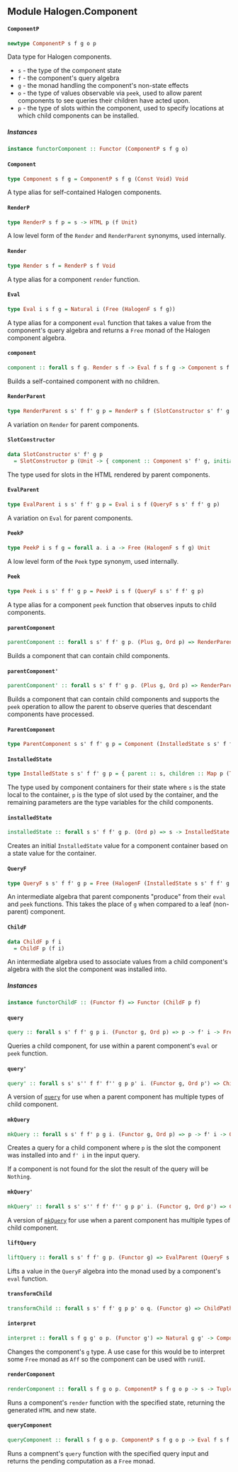 ## Module Halogen.Component

#### `ComponentP`

``` purescript
newtype ComponentP s f g o p
```

Data type for Halogen components.
- `s` - the type of the component state
- `f` - the component's query algebra
- `g` - the monad handling the component's non-state effects
- `o` - the type of values observable via `peek`, used to allow parent
        components to see queries their children have acted upon.
- `p` - the type of slots within the component, used to specify locations
        at which child components can be installed.

##### Instances
``` purescript
instance functorComponent :: Functor (ComponentP s f g o)
```

#### `Component`

``` purescript
type Component s f g = ComponentP s f g (Const Void) Void
```

A type alias for self-contained Halogen components.

#### `RenderP`

``` purescript
type RenderP s f p = s -> HTML p (f Unit)
```

A low level form of the `Render` and `RenderParent` synonyms, used internally.

#### `Render`

``` purescript
type Render s f = RenderP s f Void
```

A type alias for a component `render` function.

#### `Eval`

``` purescript
type Eval i s f g = Natural i (Free (HalogenF s f g))
```

A type alias for a component `eval` function that takes a value from the
component's query algebra and returns a `Free` monad of the Halogen
component algebra.

#### `component`

``` purescript
component :: forall s f g. Render s f -> Eval f s f g -> Component s f g
```

Builds a self-contained component with no children.

#### `RenderParent`

``` purescript
type RenderParent s s' f f' g p = RenderP s f (SlotConstructor s' f' g p)
```

A variation on `Render` for parent components.

#### `SlotConstructor`

``` purescript
data SlotConstructor s' f' g p
  = SlotConstructor p (Unit -> { component :: Component s' f' g, initialState :: s' })
```

The type used for slots in the HTML rendered by parent components.

#### `EvalParent`

``` purescript
type EvalParent i s s' f f' g p = Eval i s f (QueryF s s' f f' g p)
```

A variation on `Eval` for parent components.

#### `PeekP`

``` purescript
type PeekP i s f g = forall a. i a -> Free (HalogenF s f g) Unit
```

A low level form of the `Peek` type synonym, used internally.

#### `Peek`

``` purescript
type Peek i s s' f f' g p = PeekP i s f (QueryF s s' f f' g p)
```

A type alias for a component `peek` function that observes inputs to child
components.

#### `parentComponent`

``` purescript
parentComponent :: forall s s' f f' g p. (Plus g, Ord p) => RenderParent s s' f f' g p -> EvalParent f s s' f f' g p -> Component (InstalledState s s' f f' g p) (Coproduct f (ChildF p f')) g
```

Builds a component that can contain child components.

#### `parentComponent'`

``` purescript
parentComponent' :: forall s s' f f' g p. (Plus g, Ord p) => RenderParent s s' f f' g p -> EvalParent f s s' f f' g p -> Peek (ChildF p f') s s' f f' g p -> Component (InstalledState s s' f f' g p) (Coproduct f (ChildF p f')) g
```

Builds a component that can contain child components and supports the
`peek` operation to allow the parent to observe queries that descendant
components have processed.

#### `ParentComponent`

``` purescript
type ParentComponent s s' f f' g p = Component (InstalledState s s' f f' g p) (Coproduct f (ChildF p f')) g
```

#### `InstalledState`

``` purescript
type InstalledState s s' f f' g p = { parent :: s, children :: Map p (Tuple (Component s' f' g) s'), memo :: Map p (HTML Void (Coproduct f (ChildF p f') Unit)) }
```

The type used by component containers for their state where `s` is the
state local to the container, `p` is the type of slot used by the
container, and the remaining parameters are the type variables for the
child components.

#### `installedState`

``` purescript
installedState :: forall s s' f f' g p. (Ord p) => s -> InstalledState s s' f f' g p
```

Creates an initial `InstalledState` value for a component container based
on a state value for the container.

#### `QueryF`

``` purescript
type QueryF s s' f f' g p = Free (HalogenF (InstalledState s s' f f' g p) (ChildF p f') g)
```

An intermediate algebra that parent components "produce" from their `eval`
and `peek` functions. This takes the place of `g` when compared to a leaf
(non-parent) component.

#### `ChildF`

``` purescript
data ChildF p f i
  = ChildF p (f i)
```

An intermediate algebra used to associate values from a child component's
algebra with the slot the component was installed into.

##### Instances
``` purescript
instance functorChildF :: (Functor f) => Functor (ChildF p f)
```

#### `query`

``` purescript
query :: forall s s' f f' g p i. (Functor g, Ord p) => p -> f' i -> Free (HalogenF s f (QueryF s s' f f' g p)) (Maybe i)
```

Queries a child component, for use within a parent component's `eval` or
`peek` function.

#### `query'`

``` purescript
query' :: forall s s' s'' f f' f'' g p p' i. (Functor g, Ord p') => ChildPath s s' f f' p p' -> p -> f i -> Free (HalogenF s'' f'' (QueryF s'' s' f'' f' g p')) (Maybe i)
```

A version of [`query`](#query) for use when a parent component has multiple
types of child component.

#### `mkQuery`

``` purescript
mkQuery :: forall s s' f f' p g i. (Functor g, Ord p) => p -> f' i -> QueryF s s' f f' g p (Maybe i)
```

Creates a query for a child component where `p` is the slot the component
was installed into and `f' i` in the input query.

If a component is not found for the slot the result of the query
will be `Nothing`.

#### `mkQuery'`

``` purescript
mkQuery' :: forall s s' s'' f f' f'' g p p' i. (Functor g, Ord p') => ChildPath s s' f f' p p' -> p -> f i -> QueryF s'' s' f'' f' g p' (Maybe i)
```

A version of [`mkQuery`](#mkQuery) for use when a parent component has
multiple types of child component.

#### `liftQuery`

``` purescript
liftQuery :: forall s s' f f' g p. (Functor g) => EvalParent (QueryF s s' f f' g p) s s' f f' g p
```

Lifts a value in the `QueryF` algebra into the monad used by a component's
`eval` function.

#### `transformChild`

``` purescript
transformChild :: forall s s' f f' g p p' o q. (Functor g) => ChildPath s s' f f' p p' -> ComponentP s f g o q -> ComponentP s' f' g o q
```

#### `interpret`

``` purescript
interpret :: forall s f g g' o p. (Functor g') => Natural g g' -> ComponentP s f g o p -> ComponentP s f g' o p
```

Changes the component's `g` type. A use case for this would be to interpret
some `Free` monad as `Aff` so the component can be used with `runUI`.

#### `renderComponent`

``` purescript
renderComponent :: forall s f g o p. ComponentP s f g o p -> s -> Tuple (HTML p (f Unit)) s
```

Runs a component's `render` function with the specified state, returning
the generated `HTML` and new state.

#### `queryComponent`

``` purescript
queryComponent :: forall s f g o p. ComponentP s f g o p -> Eval f s f g
```

Runs a compnent's `query` function with the specified query input and
returns the pending computation as a `Free` monad.


